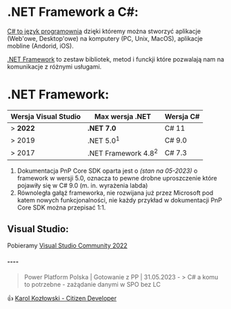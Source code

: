 ﻿# .NET Framework a C#:

[C# to język programownia](https://pl.wikipedia.org/wiki/C_Sharp) dzięki któremy można stworzyć aplikacje (Web'owe, Desktop'owe) na komputery (PC, Unix, MacOS), aplikacje mobline (Andorid, iOS). 

[.NET Framework](https://pl.wikipedia.org/wiki/.NET_Framework) to zestaw bibliotek, metod i funckji które pozwalają nam na komunikacje z różnymi usługami.

# .NET Framework:

| Wersja **Visual Studio** | Max wersja **.NET**		| Wersja C#
| -------------------- | ------------------------------ | ---
| > **2022**		   | **.NET 7.0**					| C# 11
| > 2019			   | .NET 5.0<sup>1</sup>			| C# 9.0
| > 2017			   | .NET Framework 4.8<sup>2</sup> | C# 7.3

1. Dokumentacja PnP Core SDK oparta jest o *(stan na 05-2023)* o framework w wersji 5.0, oznacza to pewne drobne uproszczenie które pojawiły się w C# 9.0 (m. in. wyrażenia labda)
2. Równoległa gałąź frameworka, nie rozwijana już przez Microsoft pod katem nowych funkcjonalności, nie każdy przykład w dokumentacji  PnP Core SDK można przepisać 1:1.

## Visual Studio:

Pobieramy [Visual Studio Community 2022](https://visualstudio.microsoft.com/pl/)


#### ----
> Power Platform Polska | Gotowanie z PP | 31.05.2023 - > C# a komu to potrzebne - zażądanie danymi w SPO bez LC

:thumbsup: [Karol Kozłowski - Citizen Developer](https://citdev.pl/)